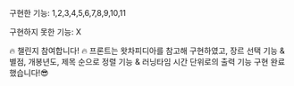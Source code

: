 구현한 기능: 1,2,3,4,5,6,7,8,9,10,11

구현하지 못한 기능: X

🔥 챌린지 참여합니다! 🔥
프론트는 왓차피디아를 참고해 구현하였고, 
장르 선택 기능 & 별점, 개봉년도, 제목 순으로 정렬 기능 & 러닝타임 시간 단위로의 출력 기능 구현 완료했습니다!😎

